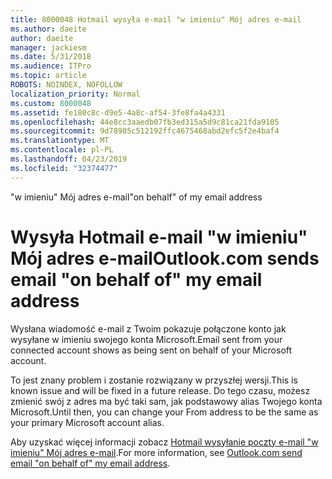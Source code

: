 ```yaml
---
title: 8000048 Hotmail wysyła e-mail "w imieniu" Mój adres e-mail
ms.author: daeite
author: daeite
manager: jackiesm
ms.date: 5/31/2018
ms.audience: ITPro
ms.topic: article
ROBOTS: NOINDEX, NOFOLLOW
localization_priority: Normal
ms.custom: 8000048
ms.assetid: fe180c8c-d9e5-4a8c-af54-3fe8fa4a4331
ms.openlocfilehash: 44e8cc3aaedb07fb3ed315a5d9c81ca21fda9105
ms.sourcegitcommit: 9d78905c512192ffc4675468abd2efc5f2e4baf4
ms.translationtype: MT
ms.contentlocale: pl-PL
ms.lasthandoff: 04/23/2019
ms.locfileid: "32374477"
---
```

<span data-ttu-id="2e893-102">"w imieniu" Mój adres e-mail</span><span class="sxs-lookup"><span data-stu-id="2e893-102">"on behalf" of my email address</span></span>

# <a name="outlookcom-sends-email-on-behalf-of-my-email-address"></a><span data-ttu-id="2e893-103">Wysyła Hotmail e-mail "w imieniu" Mój adres e-mail</span><span class="sxs-lookup"><span data-stu-id="2e893-103">Outlook.com sends email "on behalf of" my email address</span></span>

<span data-ttu-id="2e893-104">Wysłana wiadomość e-mail z Twoim pokazuje połączone konto jak wysyłane w imieniu swojego konta Microsoft.</span><span class="sxs-lookup"><span data-stu-id="2e893-104">Email sent from your connected account shows as being sent on behalf of your Microsoft account.</span></span>
  
<span data-ttu-id="2e893-105">To jest znany problem i zostanie rozwiązany w przyszłej wersji.</span><span class="sxs-lookup"><span data-stu-id="2e893-105">This is known issue and will be fixed in a future release.</span></span> <span data-ttu-id="2e893-106">Do tego czasu, możesz zmienić swój z adres ma być taki sam, jak podstawowy alias Twojego konta Microsoft.</span><span class="sxs-lookup"><span data-stu-id="2e893-106">Until then, you can change your From address to be the same as your primary Microsoft account alias.</span></span>
  
<span data-ttu-id="2e893-107">Aby uzyskać więcej informacji zobacz [Hotmail wysyłanie poczty e-mail "w imieniu" Mój adres e-mail](https://go.microsoft.com/fwlink/p/?linkid=2001600&amp;clcid=0x409).</span><span class="sxs-lookup"><span data-stu-id="2e893-107">For more information, see [Outlook.com send email "on behalf of" my email address](https://go.microsoft.com/fwlink/p/?linkid=2001600&amp;clcid=0x409).</span></span>
  

